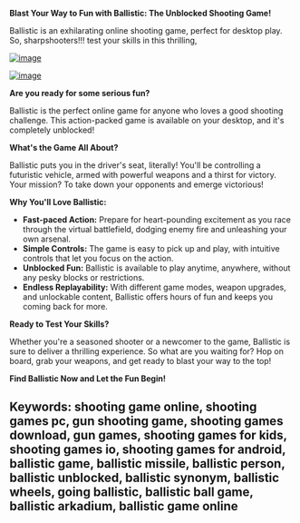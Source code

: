 **Blast Your Way to Fun with Ballistic: The Unblocked Shooting Game!**


Ballistic is an exhilarating online shooting game, perfect for desktop play. So, sharpshooters!!! test your skills in this thrilling, 


[![image](https://github.com/user-attachments/assets/eb25b681-723d-477b-a8bf-c789442de03b)](https://online-generator.github.io/unblockedgames/Ballistic-unblocked-game/)

[![image](https://github.com/user-attachments/assets/4eaaa5f5-4bb3-4fef-a9d3-f2280f529c2d)](https://online-generator.github.io/unblockedgames/Ballistic-unblocked-game/)

**Are you ready for some serious fun?** 

Ballistic is the perfect online game for anyone who loves a good shooting challenge. This action-packed game is available on your desktop, and it's completely unblocked!  

**What's the Game All About?**

Ballistic puts you in the driver's seat, literally!  You'll be controlling a futuristic vehicle, armed with powerful weapons and a thirst for victory.  Your mission? To take down your opponents and emerge victorious! 

**Why You'll Love Ballistic:**

* **Fast-paced Action:**  Prepare for heart-pounding excitement as you race through the virtual battlefield, dodging enemy fire and unleashing your own arsenal.
* **Simple Controls:**  The game is easy to pick up and play, with intuitive controls that let you focus on the action.  
* **Unblocked Fun:**  Ballistic is available to play anytime, anywhere, without any pesky blocks or restrictions. 
* **Endless Replayability:**  With different game modes, weapon upgrades, and unlockable content,  Ballistic offers hours of fun and keeps you coming back for more.

**Ready to Test Your Skills?**

Whether you're a seasoned shooter or a newcomer to the game, Ballistic is sure to deliver a thrilling experience.  So what are you waiting for?  Hop on board, grab your weapons, and get ready to blast your way to the top! 

**Find Ballistic Now and Let the Fun Begin!**

## Keywords: shooting game online, shooting games pc, gun shooting game, shooting games download, gun games, shooting games for kids, shooting games io, shooting games for android, ballistic game, ballistic missile, ballistic person, ballistic unblocked, ballistic synonym, ballistic wheels, going ballistic, ballistic ball game, ballistic arkadium, ballistic game online


